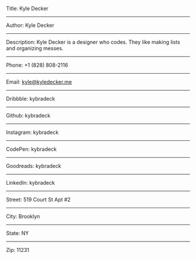 Title: Kyle Decker

----

Author: Kyle Decker

----

Description: Kyle Decker is a designer who codes. They like making lists and organizing messes.

----

Phone: +1 (828) 808-2116

----

Email: kyle@kyledecker.me

----

Dribbble: kybradeck

----

Github: kybradeck

----

Instagram: kybradeck

----

CodePen: kybradeck

----

Goodreads: kybradeck

----

LinkedIn: kybradeck

----

Street: 519 Court St Apt #2

----

City: Brooklyn

----

State: NY

----

Zip: 11231
